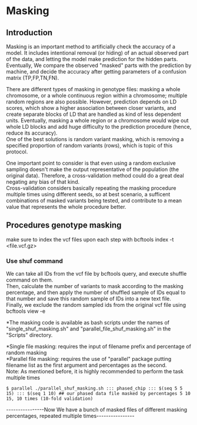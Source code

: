 # Masking  

## Introduction     

Masking is an important method to artificially check the accuracy of a model. It includes intentional removal (or hiding) of an actual observed part of the data, and letting the model make prediction for the hidden parts. Eventually, We compare the observed "masked" parts with the prediction by machine, and decide the accuracy after getting parameters of a confusion matrix (TP,FP,TN,FN).  

There are different types of masking in genotype files: masking a whole chromosome, or a whole continuous region within a chromosome; multiple random regions are also possible. However, prediction depends on LD scores, which show a higher association between closer variants, and create separate blocks of LD that are handled as kind of less dependent units. Eventually, masking a whole region or a chromosome would wipe out whole LD blocks and add huge difficulty to the prediction procedure (hence, reduce its accuracy).  
One of the best solutions is random variant masking, which is removing a specified proportion of random variants (rows), which is topic of this protocol.   

One important point to consider is that even using a random exclusive sampling doesn't make the output representative of the population (the original data). Therefore, a cross-validation method could do a great deal negating any bias of that kind.     
Cross-validation considers basically repeating the masking procedure multiple times using different seeds, so at best scenario, a sufficent combinations of masked variants being tested, and contribute to a mean value that represents the whole procedure better.    

## Procedures genotype masking  
  
make sure to index the vcf files upon each step with bcftools index -t \<file.vcf.gz\>  

### Use shuf command    

We can take all IDs from the vcf file by bcftools query, and execute shuffle command on them.   
Then, calculate the number of variants to mask according to the masking percentage, and then apply the number of shuffled sample of IDs equal to that number and save this random sample of IDs into a new text file.     
Finally, we exclude the random sampled ids from the original vcf file using bcftools view -e     
  
*The masking code is available as bash scripts under the names of "single_shuf_masking.sh" and "parallel_file_shuf_masking.sh" in the "Scripts" directory.     
   
*Single file masking: requires the input of filename prefix and percentage of random masking   
*Parallel file masking: requires the use of "parallel" package putting filename list as the first argument and percentages as the second.  
Note: As mentioned before, it is highly recommended to perform the task multiple times  
  
    $ parallel ./parallel_shuf_masking.sh ::: phased_chip ::: $(seq 5 5 15) ::: $(seq 1 10) ## our phased data file masked by percentages 5 10 15, 10 times (10-fold validation)   
     
  
----------------Now We have a bunch of masked files of different masking percentages, repeated multiple times----------------
